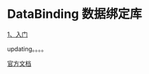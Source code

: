 # DataBinding 数据绑定库

[1、入门](https://github.com/sunnnydaydev/DataBingding/blob/main/mds/%E5%85%A5%E9%97%A8.md)

updating。。。。

[官方文档](https://developer.android.google.cn/topic/libraries/data-binding)
